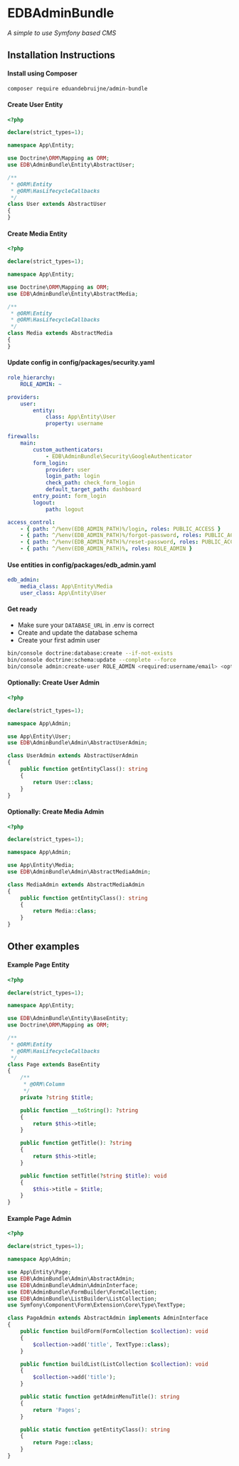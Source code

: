 # EDBAdminBundle
*A simple to use Symfony based CMS*


## Installation Instructions

#### Install using Composer

```bash
composer require eduandebruijne/admin-bundle
```

#### Create User Entity

```php
<?php

declare(strict_types=1);

namespace App\Entity;

use Doctrine\ORM\Mapping as ORM;
use EDB\AdminBundle\Entity\AbstractUser;

/**
 * @ORM\Entity
 * @ORM\HasLifecycleCallbacks
 */
class User extends AbstractUser
{
}
```

#### Create Media Entity

```php
<?php

declare(strict_types=1);

namespace App\Entity;

use Doctrine\ORM\Mapping as ORM;
use EDB\AdminBundle\Entity\AbstractMedia;

/**
 * @ORM\Entity
 * @ORM\HasLifecycleCallbacks
 */
class Media extends AbstractMedia
{
}
```

#### Update config in config/packages/security.yaml

```yaml
role_hierarchy:
    ROLE_ADMIN: ~

providers:
    user:
        entity:
            class: App\Entity\User
            property: username

firewalls:
    main:
        custom_authenticators:
            - EDB\AdminBundle\Security\GoogleAuthenticator
        form_login:
            provider: user
            login_path: login
            check_path: check_form_login
            default_target_path: dashboard
        entry_point: form_login
        logout:
            path: logout

access_control:
    - { path: ^/%env(EDB_ADMIN_PATH)%/login, roles: PUBLIC_ACCESS }
    - { path: ^/%env(EDB_ADMIN_PATH)%/forgot-password, roles: PUBLIC_ACCESS }
    - { path: ^/%env(EDB_ADMIN_PATH)%/reset-password, roles: PUBLIC_ACCESS }
    - { path: ^/%env(EDB_ADMIN_PATH)%, roles: ROLE_ADMIN }
```

#### Use entities in config/packages/edb_admin.yaml

```yaml
edb_admin:
    media_class: App\Entity\Media
    user_class: App\Entity\User
```

#### Get ready

* Make sure your `DATABASE_URL` in .env is correct
* Create and update the database schema
* Create your first admin user

```bash
bin/console doctrine:database:create --if-not-exists
bin/console doctrine:schema:update --complete --force
bin/console admin:create-user ROLE_ADMIN <required:username/email> <optional:password>
```

#### Optionally: Create User Admin

```php
<?php

declare(strict_types=1);

namespace App\Admin;

use App\Entity\User;
use EDB\AdminBundle\Admin\AbstractUserAdmin;

class UserAdmin extends AbstractUserAdmin
{
    public function getEntityClass(): string
    {
        return User::class;
    }
}

```

#### Optionally: Create Media Admin

```php
<?php

declare(strict_types=1);

namespace App\Admin;

use App\Entity\Media;
use EDB\AdminBundle\Admin\AbstractMediaAdmin;

class MediaAdmin extends AbstractMediaAdmin
{
    public function getEntityClass(): string
    {
        return Media::class;
    }
}
```

## Other examples

#### Example Page Entity

```php
<?php

declare(strict_types=1);

namespace App\Entity;

use EDB\AdminBundle\Entity\BaseEntity;
use Doctrine\ORM\Mapping as ORM;

/** 
 * @ORM\Entity
 * @ORM\HasLifecycleCallbacks
 */
class Page extends BaseEntity
{
    /**
     * @ORM\Column
     */
    private ?string $title;

    public function __toString(): ?string
    {
        return $this->title;
    }

    public function getTitle(): ?string
    {
        return $this->title;
    }

    public function setTitle(?string $title): void
    {
        $this->title = $title;
    }
}
```

#### Example Page Admin

```php
<?php

declare(strict_types=1);

namespace App\Admin;

use App\Entity\Page;
use EDB\AdminBundle\Admin\AbstractAdmin;
use EDB\AdminBundle\Admin\AdminInterface;
use EDB\AdminBundle\FormBuilder\FormCollection;
use EDB\AdminBundle\ListBuilder\ListCollection;
use Symfony\Component\Form\Extension\Core\Type\TextType;

class PageAdmin extends AbstractAdmin implements AdminInterface
{
    public function buildForm(FormCollection $collection): void
    {
        $collection->add('title', TextType::class);
    }

    public function buildList(ListCollection $collection): void
    {
        $collection->add('title');
    }

    public static function getAdminMenuTitle(): string
    {
        return 'Pages';
    }

    public static function getEntityClass(): string
    {
        return Page::class;
    }
}
```
